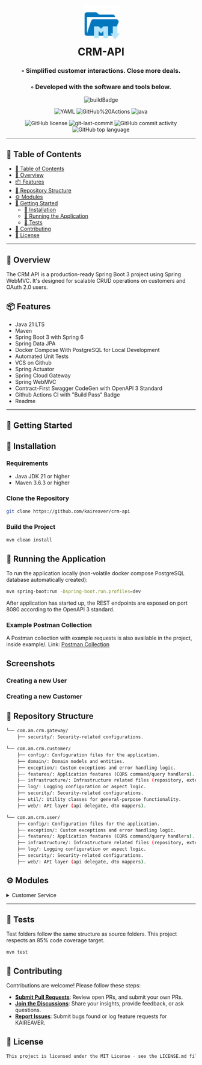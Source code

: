 <div align="center">
<h1 align="center">
<img src="https://raw.githubusercontent.com/PKief/vscode-material-icon-theme/ec559a9f6bfd399b82bb44393651661b08aaf7ba/icons/folder-markdown-open.svg" width="100" />
<br>CRM-API</h1>
<h3>◦ Simplified customer interactions. Close more deals.</h3>
<h3>◦ Developed with the software and tools below.</h3>
    
<img src="https://github.com/kaireaver/crm-api/actions/workflows/maven.yml/badge.svg" alt="buildBadge" />
<p align="center">
<img src="https://img.shields.io/badge/YAML-CB171E.svg?style=flat-square&logo=YAML&logoColor=white" alt="YAML" />
<img src="https://img.shields.io/badge/GitHub%20Actions-2088FF.svg?style=flat-square&logo=GitHub-Actions&logoColor=white" alt="GitHub%20Actions" />
<img src="https://img.shields.io/badge/java-%23ED8B00.svg?style=flat-square&logo=openjdk&logoColor=white" alt="java" />
</p>
<img src="https://img.shields.io/github/license/kaireaver/crm-api?style=flat-square&color=5D6D7E" alt="GitHub license" />
<img src="https://img.shields.io/github/last-commit/kaireaver/crm-api?style=flat-square&color=5D6D7E" alt="git-last-commit" />
<img src="https://img.shields.io/github/commit-activity/m/kaireaver/crm-api?style=flat-square&color=5D6D7E" alt="GitHub commit activity" />
<img src="https://img.shields.io/github/languages/top/kaireaver/crm-api?style=flat-square&color=5D6D7E" alt="GitHub top language" />
</div>

---

## 📖 Table of Contents
- [📖 Table of Contents](#-table-of-contents)
- [📍 Overview](#-overview)
- [📦 Features](#-features)
- [📂 Repository Structure](#-repository-structure)
- [⚙️ Modules](#-modules)
- [🚀 Getting Started](#-getting-started)
    - [🔧 Installation](#-installation)
    - [🤖 Running the Application](#-running-the-application)
    - [🧪 Tests](#-tests)
- [🤝 Contributing](#-contributing)
- [📄 License](#-license)

---

## 📍 Overview

The CRM API is a production-ready Spring Boot 3 project using Spring WebMVC.
It's designed for scalable CRUD operations on customers and OAuth 2.0 users.

## 📦 Features

- Java 21 LTS
- Maven
- Spring Boot 3 with Spring 6
- Spring Data JPA
- Docker Compose With PostgreSQL for Local Development
- Automated Unit Tests
- VCS on Github
- Spring Actuator
- Spring Cloud Gateway
- Spring WebMVC
- Contract-First Swagger CodeGen with OpenAPI 3 Standard
- Github Actions CI with "Build Pass" Badge
- Readme
---
## 🚀 Getting Started

## 🔧 Installation

### Requirements

- Java JDK 21 or higher
- Maven 3.6.3 or higher

### Clone the Repository

```bash
git clone https://github.com/kaireaver/crm-api
```

### Build the Project
```bash
mvn clean install
```

## 🤖 Running the Application

[//]: # (To run the application locally in production mode &#40;MySQL database 'database' necessary&#41;:)
[//]: # (```bash)
[//]: # (mvn spring-boot:run)
[//]: # (```)
To run the application locally (non-volatile docker compose PostgreSQL database automatically created):
```bash
mvn spring-boot:run -Dspring-boot.run.profiles=dev
```

After application has started up, the REST endpoints are exposed on port 8080 according to the OpenAPI 3 standard.

[//]: # (and Swagger Web UI)
[//]: # (is available on [SwaggerUI]&#40;http://localhost:8080/webjars/swagger-ui/index.html&#41;.)

### Example Postman Collection

A Postman collection with example requests is also available in the project, inside example/. Link:
[Postman Collection](example/postman_collection.json)

## Screenshots
### Creating a new User

### Creating a new Customer

## 📂 Repository Structure

```sh
└── com.am.crm.gateway/
    ├── security/: Security-related configurations.
```
```sh
└── com.am.crm.customer/
    ├── config/: Configuration files for the application.
    ├── domain/: Domain models and entities.
    ├── exception/: Custom exceptions and error handling logic.
    ├── features/: Application features (CQRS command/query handlers).
    ├── infrastructure/: Infrastructure related files (repository, external services).
    ├── log/: Logging configuration or aspect logic.
    ├── security/: Security-related configurations.
    ├── util/: Utility classes for general-purpose functionality.
    ├── web/: API layer (api delegate, dto mappers).
```
```sh
└── com.am.crm.user/
    ├── config/: Configuration files for the application.
    ├── exception/: Custom exceptions and error handling logic.
    ├── features/: Application features (CQRS command/query handlers).
    ├── infrastructure/: Infrastructure related files (repository, external services).
    ├── log/: Logging configuration or aspect logic.
    ├── security/: Security-related configurations.
    ├── web/: API layer (api delegate, dto mappers).
```

## ⚙️ Modules

<details closed><summary>Customer Service</summary>

| File                                                                                                                                        | Summary                                                                                                                                                                                                                                                                    |
|---------------------------------------------------------------------------------------------------------------------------------------------|----------------------------------------------------------------------------------------------------------------------------------------------------------------------------------------------------------------------------------------------------------------------------|
| [CustomerApiApplication.java](https://github.com/kaireaver/crm-api/blob/main/src/main/java/com/am/crm/customer/CustomerApiApplication.java) | The code represents the main class of a CRM customers API. It is a Spring Boot application that startups up the embedded web server and uses WebMVC. The code also scans for configuration properties and starts the application using the SpringApplication.run() method. |

</details>

---
## 🧪 Tests
Test folders follow the same structure as source folders. This project respects an 85% code coverage target.
```bash
mvn test
```

## 🤝 Contributing
Contributions are welcome! Please follow these steps:

- **[Submit Pull Requests](https://github.com/kaireaver/crm-api/blob/main/CONTRIBUTING.md)**: Review open PRs, and submit your own PRs.
- **[Join the Discussions](https://github.com/kaireaver/crm-api/discussions)**: Share your insights, provide feedback, or ask questions.
- **[Report Issues](https://github.com/kaireaver/crm-api/issues)**: Submit bugs found or log feature requests for KAIREAVER.

## 📄 License
```bash
This project is licensed under the MIT License - see the LICENSE.md file for details.
```
